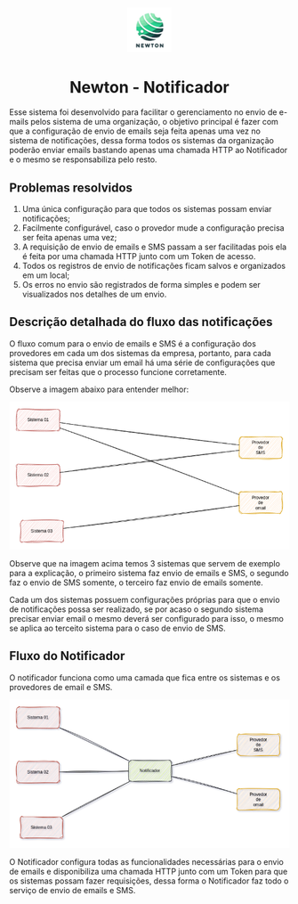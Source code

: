<h1 align="center">
<img src="docs/imagens/logo.jpeg" alt="Logo Newton Notificador" width="80px">
</h1>
<h1 align="center">
Newton - Notificador
</h1>

Esse sistema foi desenvolvido para facilitar o gerenciamento no envio de e-mails pelos sistema de uma organização, o objetivo principal é fazer com que a configuração de envio de emails seja feita apenas uma vez no sistema de notificações, dessa forma todos os sistemas da organização poderão enviar emails bastando apenas uma chamada HTTP ao Notificador e o mesmo se responsabiliza pelo resto.

## Problemas resolvidos

1. Uma única configuração para que todos os sistemas possam enviar notificações;
2. Facilmente configurável, caso o provedor mude a configuração precisa ser feita apenas uma vez;
3. A requisição de envio de emails e SMS passam a ser facilitadas pois ela é feita por uma chamada HTTP junto com um Token de acesso.
4. Todos os registros de envio de notificações ficam salvos e organizados em um local;
5. Os erros no envio são registrados de forma simples e podem ser visualizados nos detalhes de um envio.

## Descrição detalhada do fluxo das notificações

O fluxo comum para o envio de emails e SMS é a configuração dos provedores em cada um dos sistemas da empresa, portanto, para cada sistema que precisa enviar um email há uma série de configurações que precisam ser feitas que o processo funcione corretamente.

Observe a imagem abaixo para entender melhor:

<img src="docs/imagens/Notificador-fluxo-comum.png" alt="Fluxo comum para envio de emails e SMS">

Observe que na imagem acima temos 3 sistemas que servem de exemplo para a explicação, o primeiro sistema faz envio de emails e SMS, o segundo faz o envio de SMS somente, o terceiro faz envio de emails somente.

Cada um dos sistemas possuem configurações próprias para que o envio de notificações possa ser realizado, se por acaso o segundo sistema precisar enviar email o mesmo deverá ser configurado para isso, o mesmo se aplica ao terceito sistema para o caso de envio de SMS.

## Fluxo do Notificador

O notificador funciona como uma camada que fica entre os sistemas e os provedores de email e SMS.

<img src="docs/imagens/Notificador-fluxo-notificador.png" alt="Fluxo organizado pelo Notificador">

O Notificador configura todas as funcionalidades necessárias para o envio de emails e disponibiliza uma chamada HTTP junto com um Token para que os sistemas possam fazer requisições, dessa forma o Notificador faz todo o serviço de envio de emails e SMS.
